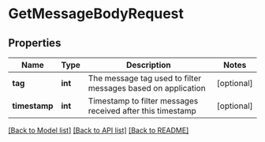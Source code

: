 # GetMessageBodyRequest

## Properties
Name | Type | Description | Notes
------------ | ------------- | ------------- | -------------
**tag** | **int** | The message tag used to filter messages based on application | [optional] 
**timestamp** | **int** | Timestamp to filter messages received after this timestamp | [optional] 

[[Back to Model list]](../README.md#documentation-for-models) [[Back to API list]](../README.md#documentation-for-api-endpoints) [[Back to README]](../README.md)

